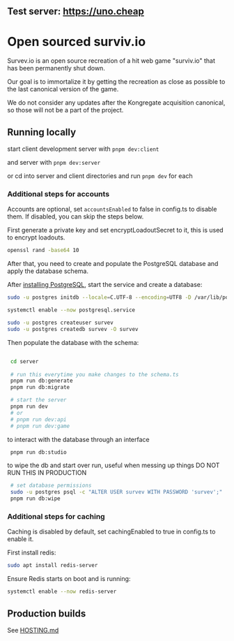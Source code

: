 ## Test server: https://uno.cheap

# Open sourced surviv.io
Survev.io is an open source recreation of a hit web game "surviv.io" that has been permanently shut down.

Our goal is to immortalize it by getting the recreation as close as possible to the last canonical version of the game.

We do not consider any updates after the Kongregate acquisition canonical, so those will not be a part of the project.

## Running locally

start client development server with `pnpm dev:client`

and server with `pnpm dev:server`

or cd into server and client directories and run `pnpm dev` for each

### Additional steps for accounts
Accounts are optional, set `accountsEnabled` to false in config.ts to disable them. 
If disabled, you can skip the steps below.

First generate a private key and set encryptLoadoutSecret to it, this is used to encrypt loadouts.
```sh
openssl rand -base64 10
```
 
After that, you need to create and populate the PostgreSQL database and apply the database schema.

After [installing PostgreSQL](https://www.postgresql.org/download/), start the service and create a database:

```bash
sudo -u postgres initdb --locale=C.UTF-8 --encoding=UTF8 -D /var/lib/postgres/data --data-checksums

systemctl enable --now postgresql.service

sudo -u postgres createuser survev
sudo -u postgres createdb survev -O survev
```

Then populate the database with the schema:

```bash

 cd server
 
 # run this everytime you make changes to the schema.ts
 pnpm run db:generate
 pnpm run db:migrate

 # start the server
 pnpm run dev
 # or
 # pnpm run dev:api
 # pnpm run dev:game
```

to interact with the database through an interface
```bash
 pnpm run db:studio 
```

to wipe the db and start over run, useful when messing up things
DO NOT RUN THIS IN PRODUCTION
```bash
 # set database permissions
 sudo -u postgres psql -c "ALTER USER survev WITH PASSWORD 'survev';"
 pnpm run db:wipe
```

### Additional steps for caching
Caching is disabled by default, set cachingEnabled to true in config.ts to enable it.

First install redis:
```sh
sudo apt install redis-server
```

Ensure Redis starts on boot and is running:
```sh
systemctl enable --now redis-server
```

## Production builds
See [HOSTING.md](./HOSTING.md)
